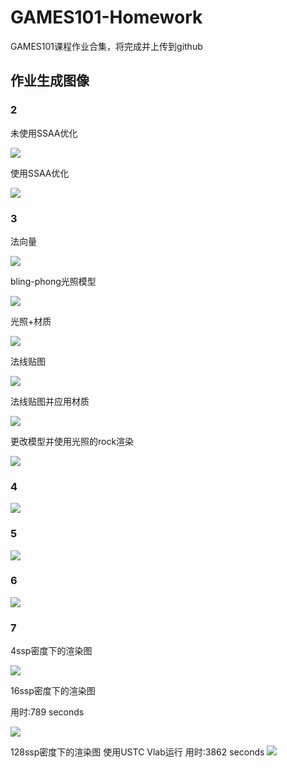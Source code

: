 # GAMES101-Homework
GAMES101课程作业合集，将完成并上传到github

## 作业生成图像

### 2

未使用SSAA优化

![](pic/2/%E6%9C%AA%E4%BC%98%E5%8C%96.png)

使用SSAA优化

![](pic/2/%E9%87%8D%E6%9E%84%E4%BB%A3%E7%A0%81%E5%90%8E.png)

### 3

法向量

![](pic/3/normal.png)

bling-phong光照模型

![](pic/3/phong.png)

光照+材质

![](pic/3/texture.png)

法线贴图

![](pic/3/bump.png)

法线贴图并应用材质

![](pic/3/displacement.png)

更改模型并使用光照的rock渲染

![](pic/3/rock.png)

### 4

![](pic/4/my_bezier_curve.png)

### 5

![](pic/5/binary.png)

### 6

![](pic/6/binary.png)

### 7

4ssp密度下的渲染图

![](pic/7/4spp.png)

16ssp密度下的渲染图

用时:789 seconds

![](pic/7/16spp.png)


128ssp密度下的渲染图
使用USTC Vlab运行
用时:3862 seconds
![](pic/7/128spp.png)